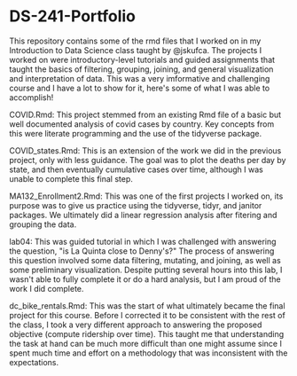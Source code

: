 # DS-241-Portfolio
This repository contains some of the rmd files that I worked on in my Introduction to Data Science class taught by @jskufca. The projects I worked on were introductory-level tutorials and guided assignments that taught the basics of filtering, grouping, joining, and general visualization and interpretation of data. This was a very imformative and challenging course and I have a lot to show for it, here's some of what I was able to accomplish!

COVID.Rmd: This project stemmed from an existing Rmd file of a basic but well documented analysis of covid cases by country. Key concepts from this were literate programming and the use of the tidyverse package.

COVID_states.Rmd: This is an extension of the work we did in the previous project, only with less guidance. The goal was to plot the deaths per day by state, and then eventually cumulative cases over time, although I was unable to complete this final step.

MA132_Enrollment2.Rmd: This was one of the first projects I worked on, its purpose was to give us practice using the tidyverse, tidyr, and janitor packages. We ultimately did a linear regression analysis after fitering and grouping the data.

lab04: This was guided tutorial in which I was challenged with answering the question, "is La Quinta close to Denny's?" The process of answering this question involved some data filtering, mutating, and joining, as well as some preliminary visualization. Despite putting several hours into this lab, I wasn't able to fully complete it or do a hard analysis, but I am proud of the work I did complete.

dc_bike_rentals.Rmd: This was the start of what ultimately became the final project for this course. Before I corrected it to be consistent with the rest of the class, I took a very different approach to answering the proposed objective (compute ridership over time). This taught me that understanding the task at hand can be much more difficult than one might assume since I spent much time and effort on a methodology that was inconsistent with the expectations.
